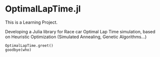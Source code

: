 # OptimalLapTime.jl

This is a Learning Project.

Developing a Julia library for Race car Optimal Lap Time simulation, based on Heuristic Optimization (Simulated Annealing, Genetic Algorithms...)

```@docs
OptimalLapTime.greet()
goodbye(who)
```
